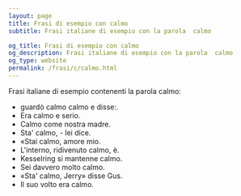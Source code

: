 ```yaml
---
layout: page
title: Frasi di esempio con calmo 
subtitle: Frasi italiane di esempio con la parola  calmo

og_title: Frasi di esempio con calmo 
og_description: Frasi italiane di esempio con la parola  calmo
og_type: website
permalink: /frasi/c/calmo.html
---
```


Frasi italiane di esempio contenenti la parola calmo:


- guardò calmo calmo e disse:.
- Era calmo e serio.
- Calmo come nostra madre.
- Sta' calmo, - lei dice.
- «Stai calmo, amore mio.
- L'interno, ridivenuto calmo, è.
- Kesselring si mantenne calmo.
- Sei davvero molto calmo.
- «Sta' calmo, Jerry» disse Gus.
- Il suo volto era calmo.
